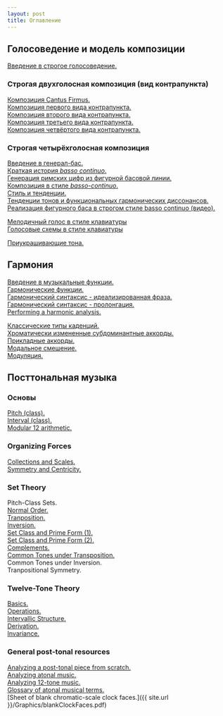 ```yaml
---
layout: post
title: Оглавление
---
```



## Голосоведение и модель композиции

[Введение в строгое голосоведение.](speciesIntro.html)

### Строгая двухголосная композиция (вид контрапункта)

[Композиция Cantus Firmus.](cantusFirmus.html)   
[Композиция первого вида контрапункта.](firstSpecies.html)   
[Композиция второго вида контрапункта.](secondSpecies.html)   
[Композиция третьего вида контрапункта.](thirdSpecies.html)   
[Композиция четвёртого вида контрапункта.](fourthSpecies.html)

### Строгая четырёхголосная композиция

[Введение в генерал-бас.](thoroughbassFigures.html)   
[Краткая история _basso continuo_.](bassoContinuo-history.html)   
[Генерация римских цифр из фигурной басовой линии.](RNfromFB.html)   
[Композиция в стиле _basso-continuo_.](bassoContinuo.html)   
[Стиль и тенденции.](tendency.html)   
[Тенденции тонов и функциональных гармонических диссонансов.](tendencyTonesFunctionalDissonances.html)   
[Реализация фигурного баса в строгом стиле basso continuo (видео).](TBDemo.html)

[Мелодичный голос в стиле клавиатуры](melodicKeyboardStyle.html)   
[Голосовые схемы в стиле клавиатуры](KBVLschemata.html)   

[Приукрашивающие тона.](embellishingTones.html)

## Гармония

[Введение в музыкальные функции.](functions.html)   
[Гармонические функции.](harmonicFunctions.html)   
[Гармонический синтаксис - идеализированная фраза.](harmonicSyntax1.html)   
[Гармонический синтаксис - пролонгация.](harmonicSyntax2.html)   
[Performing a harmonic analysis.](harmonicAnalysis.html)

[Классические типы каденций.](cadenceTypes.html)   
[Хроматически измененные субдоминантные аккорды.](alteredSubdominants.html)   
[Прикладные аккорды.](appliedChords.html)   
[Модальное смешение.](modalMixture.html)   
[Модуляция.](Modulation.html)


## Посттональная музыка

### Основы

[Pitch (class).](pitch(Class).html)   
[Interval (class).](interval(Class).html)   
[Modular 12 arithmetic.](mod12.html)

### Organizing Forces

[Collections and Scales.](scales2.html)   
[Symmetry and Centricity.](symmetryAndCentricity.html)

### Set Theory

Pitch-Class Sets.   
[Normal Order.](normalOrder.html)   
[Tranposition.](transposition.html)   
[Inversion.](inversion.html)   
[Set Class and Prime Form (1).](setClassAndPrimeForm1.html)   
[Set Class and Prime Form (2).](setClassAndPrimeForm2.html)   
[Complements.](complements.html)   
[Common Tones under Transposition.](commonTonesUnderTransposition.html)   
Common Tones under Inversion.   
Tranpositional Symmetry.

### Twelve-Tone Theory

[Basics.](twelveToneBasics.html)   
[Operations.](twelveToneOperations.html)   
[Intervallic Structure.](twelveToneIntervallicStructure.html)   
[Derivation.](twelveToneMusicDerivation.html)   
[Invariance.](twelveToneMusicInvariance.html)

### General post-tonal resources

[Analyzing a post-tonal piece from scratch.](postTonalAnalysis.html)   
[Analyzing atonal music.](atonal.html)   
[Analyzing 12-tone music.](twelveTone.html)   
[Glossary of atonal musical terms.](atonalGlossary.html)   
[Sheet of blank chromatic-scale clock faces.]({{ site.url }}/Graphics/blankClockFaces.pdf)
